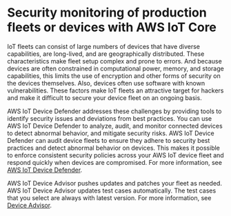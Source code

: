 # Security monitoring of production fleets or devices with AWS IoT Core<a name="security-monitoring"></a>

IoT fleets can consist of large numbers of devices that have diverse capabilities, are long\-lived, and are geographically distributed\. These characteristics make fleet setup complex and prone to errors\. And because devices are often constrained in computational power, memory, and storage capabilities, this limits the use of encryption and other forms of security on the devices themselves\. Also, devices often use software with known vulnerabilities\. These factors make IoT fleets an attractive target for hackers and make it difficult to secure your device fleet on an ongoing basis\.

AWS IoT Device Defender addresses these challenges by providing tools to identify security issues and deviations from best practices\. You can use AWS IoT Device Defender to analyze, audit, and monitor connected devices to detect abnormal behavior, and mitigate security risks\. AWS IoT Device Defender can audit device fleets to ensure they adhere to security best practices and detect abnormal behavior on devices\. This makes it possible to enforce consistent security policies across your AWS IoT device fleet and respond quickly when devices are compromised\. For more information, see [AWS IoT Device Defender](device-defender.md)\.

AWS IoT Device Advisor pushes updates and patches your fleet as needed\. AWS IoT Device Advisor updates test cases automatically\. The test cases that you select are always with latest version\. For more information, see [Device Advisor](device-advisor.md)\.